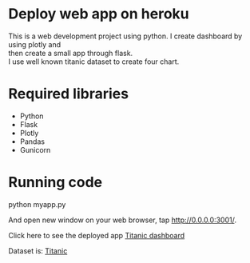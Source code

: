 # Deploy web app on heroku
This is a web development project using python.
I create dashboard by using plotly and <br> then create a small app through flask. <br>
I use well known titanic dataset to create four chart.
# Required libraries
- Python
- Flask
- Plotly
- Pandas
- Gunicorn
# Running code
python myapp.py

And open new window on your web browser, tap http://0.0.0.0:3001/.





Click here to see the deployed app <a href=https://mc-titanic-dashboard.herokuapp.com/> Titanic dashboard </a>

Dataset is: <a href="https://www.kaggle.com/c/titanic"> Titanic </a>
